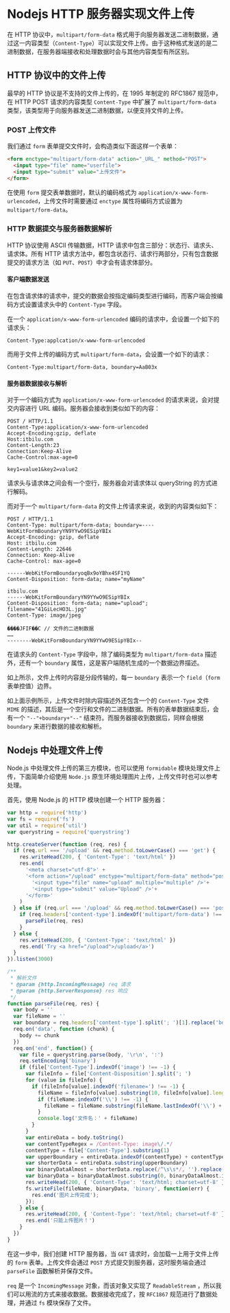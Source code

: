 # Nodejs HTTP 服务器实现文件上传

在 HTTP 协议中，`multipart/form-data` 格式用于向服务器发送二进制数据，通过这一内容类型（`Content-Type`）可以实现文件上传。由于这种格式发送的是二进制数据，在服务器端接收和处理数据时会与其他内容类型有所区别。

## HTTP 协议中的文件上传

最早的 HTTP 协议是不支持的文件上传的，在 1995 年制定的 RFC1867 规范中，在 HTTP POST 请求的内容类型 `Content-Type` 中扩展了 `multipart/form-data` 类型，该类型用于向服务器发送二进制数据，以便支持文件的上传。

### POST 上传文件

我们通过 `form` 表单提交文件时，会构造类似下面这样一个表单：

```html
<form enctype="multipart/form-data" action="_URL_" method="POST">
  <input type="file" name="userfile">
  <input type="submit" value="上传文件">
</form>
```

在使用 `form` 提交表单数据时，默认的编码格式为 `application/x-www-form-urlencoded`，上传文件时需要通过 `enctype` 属性将编码方式设置为 `multipart/form-data`。

### HTTP 数据提交与服务器数据解析

HTTP 协议使用 ASCII 传输数据，HTTP 请求中包含三部分：状态行、请求头、请求体。所有 HTTP 请求方法中，都包含状态行、请求行两部分，只有包含数据提交的请求方法（如 `PUT`、`POST`）中才会有请求体部分。

#### 客户端数据发送

在包含请求体的请求中，提交的数据会按指定编码类型进行编码，而客户端会按编码方式设置请求头中的 `Content-Type` 字段。

在一个 `application/x-www-form-urlencoded` 编码的请求中，会设置一个如下的请求头：

```http
Content-Type:applcation/x-www-form-urlencoded
```

而用于文件上传的编码方式 `multipart/form-data`，会设置一个如下的请求：

```http
Content-Type:multipart/form-data, boundary=AaB03x
```

#### 服务器数据接收与解析

对于一个编码方式为 `application/x-www-form-urlencoded` 的请求来说，会对提交内容进行 URL 编码。服务器会接收到类似如下的内容：

```http
POST / HTTP/1.1
Content-Type:application/x-www-form-urlencoded
Accept-Encoding:gzip, deflate
Host:itbilu.com
Content-Length:23
Connection:Keep-Alive
Cache-Control:max-age=0

key1=value1&key2=value2
```

请求头与请求体之间会有一个空行，服务器会对请求体以 queryString 的方式进行解码。

而对于一个 `multipart/form-data` 的文件上传请求来说，收到的内容类似如下：

```http
POST / HTTP/1.1
Content-Type: multipart/form-data; boundary=----WebKitFormBoundaryYN9YYwO9ESipYBIx
Accept-Encoding: gzip, deflate
Host: itbilu.com
Content-Length: 22646
Connection: Keep-Alive
Cache-Control: max-age=0

------WebKitFormBoundaryoqBx9oYBhx4SF1YQ
Content-Disposition: form-data; name="myName"

itbilu.com
------WebKitFormBoundaryYN9YYwO9ESipYBIx
Content-Disposition: form-data; name="upload"; filename="41GiLecHO3L.jpg"
Content-Type: image/jpeg

����JFIF��C // 文件的二进制数据
……
--------WebKitFormBoundaryYN9YYwO9ESipYBIx--
```

在请求头的 `Content-Type` 字段中，除了编码类型为 `multipart/form-data` 描述外，还有一个 `boundary` 属性，这是客户端随机生成的一个数据边界描述。

如上所示，文件上传时内容是分段传输的，每一 `boundary` 表示一个 `field`（`form` 表单控值）边界。

如上面示例所示，上传文件时除内容描述外还包含一个的 `Content-Type` 文件 `MIME` 的描述，其后是一个空行和文件的二进制数据。所有的表单数据结束后，会有一个 `"--"+boundary+"--"` 结束符。而服务器接收到数据后，同样会根据 `boundary` 来进行数据的接收和解析。

## Nodejs 中处理文件上传

Node.js 中处理文件上传的第三方模块，也可以使用 `formidable` 模块处理文件上传，下面简单介绍使用 `Node.js` 原生环境处理图片上传，上传文件时也可以参考处理。

首先，使用 Node.js 的 HTTP 模块创建一个 HTTP 服务器：

```javascript
var http = require('http')
var fs = require('fs')
var util = require('util')
var querystring = require('querystring')

http.createServer(function (req, res) {
  if (req.url === '/upload' && req.method.toLowerCase() === 'get') {
    res.writeHead(200, { 'Content-Type': 'text/html' })
    res.end(
      '<meta charset="utf-8">' + 
      '<form action="/upload" enctype="multipart/form-data" method="post">'+
        '<input type="file" name="upload" multiple="multiple" />'+
        '<input type="submit" value="Upload" />'+
      '</form>'
    )
  } else if (req.url === '/upload' && req.method.toLowerCase() === 'post') {
    if (req.headers['content-type'].indexOf('multipart/form-data') !== -1) {
      parseFile(req, res)
    }
  } else {
    res.writeHead(200, { 'Content-Type': 'text/html' })
    res.end('Try <a href="/upload">/upload</a>')
  }
}).listen(3000)

/**
 * 解析文件
 * @param {http.IncomingMessage} req 请求
 * @param {http.ServerResponse} res 响应
 */
function parseFile(req, res) {
  var body = ''
  var fileName = ''
  var boundary = req.headers['content-type'].split('; ')[1].replace('boundary=', '')
  req.on('data', function (chunk) {
    body += chunk
  })
  req.on('end', function() {
    var file = querystring.parse(body, '\r\n', ':')
    req.setEncoding('binary')
    if (file['Content-Type'].indexOf('image') !== -1) {
      var fileInfo = file['Content-Disposition'].split('; ')
      for (value in fileInfo) {
        if (fileInfo[value].indexOf('filename=') !== -1) {
          fileName = fileInfo[value].substring(10, fileInfo[value].length - 1)
          if (fileName.indexOf('\\') !== -1) {
            fileName = fileName.substring(fileName.lastIndexOf('\\') + 1).toString('utf-8')
          }
          console.log('文件名：' + fileName)
        }
      }
      var entireData = body.toString()
      var contentTypeRegex = /Content-Type: image\/.*/
      contentType = file['Content-Type'].substring(1)
      var upperBoundary = entireData.indexOf(contentType) + contentType.length
      var shorterData = entireData.substring(upperBoundary)
      var binaryDataAlmost = shorterData.replace(/^\s\s*/, '').replace(/\s\s*$/, '')
      var binaryData = binaryDataAlmost.substring(0, binaryDataAlmost.indexOf('--'+boundary+'--'))
      res.writeHead(200, { 'Content-Type': 'text/html; charset=utf-8' })
      fs.writeFile(fileName, binaryData, 'binary', function(err) {
        res.end('图片上传完成');
      });
    } else {
      res.writeHead(200, { 'Content-Type': 'text/html; charset=utf-8' })
      res.end('只能上传图片！')
    }
  })
}
```

在这一步中，我们创建 HTTP 服务器，当 `GET` 请求时，会加载一上用于文件上传的 `form` 表单。上传文件会通过 `POST` 方式提交到服务器，这时服务端会通过 `parseFile` 函数解析并保存文件。

`req` 是一个 `IncomingMessage` 对象，而该对象又实现了 `ReadableStream` ，所以我们可以用流的方式来接收数据。数据接收完成了，按 `RFC1867` 规范进行了数据处理，并通过 `fs` 模块保存了文件。
